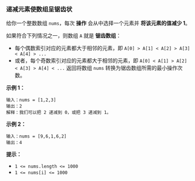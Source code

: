 ### 递减元素使数组呈锯齿状 ###
给你一个整数数组 `nums`，每次 **操作** 会从中选择一个元素并 **将该元素的值减少 1**。

如果符合下列情况之一，则数组 `A` 就是 **锯齿数组**：

* 每个偶数索引对应的元素都大于相邻的元素，即 `A[0] > A[1] < A[2] > A[3] < A[4] > ...`
* 或者，每个奇数索引对应的元素都大于相邻的元素，即 `A[0] < A[1] > A[2] < A[3] > A[4] < ...`
返回将数组 `nums` 转换为锯齿数组所需的最小操作次数。



**示例 1：**

```
输入：nums = [1,2,3]
输出：2
解释：我们可以把 2 递减到 0，或把 3 递减到 1。
```

**示例 2：**

```
输入：nums = [9,6,1,6,2]
输出：4
```



**提示：**

* `1 <= nums.length <= 1000`
* `1 <= nums[i] <= 1000`

